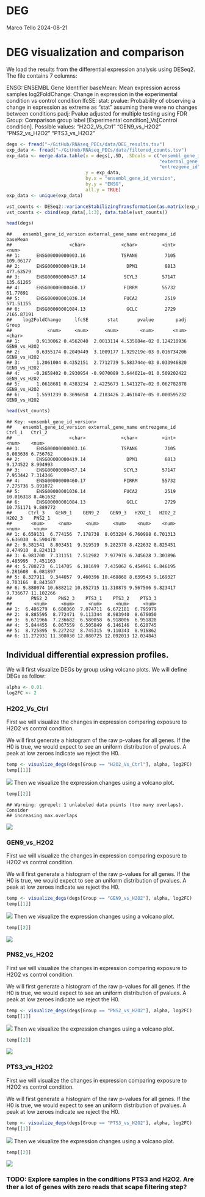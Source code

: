 DEG
================
Marco Tello
2024-08-21

# DEG visualization and comparison

We load the results from the differential expression analysis using
DESeq2. The file contains 7 columns:

ENSG: ENSEMBL Gene Identifier baseMean: Mean expression across samples
log2FoldChange: Change in expression in the experimental condition vs
control condition lfcSE: stat: pvalue: Probability of observing a change
in expression as extreme as “stat” assuming there were no changes
between conditions padj: Pvalue adjusted for multiple testing using FDR
Group: Comparison group label \[Experimental condition\]\_Vs\[Control
condition\]. Possible values: “H2O2_Vs_Ctrl” “GEN9_vs_H2O2”
“PNS2_vs_H2O2” “PTS3_vs_H2O2”

``` r
degs <- fread("~/GitHub/RNAseq_PECs/data/DEG_results.tsv")
exp_data <- fread("~/GitHub/RNAseq_PECs/data/filtered_counts.tsv")
exp_data <- merge.data.table(x = degs[,.SD, .SDcols = c("ensembl_gene_id_version", 
                                                        "external_gene_name",
                                                        "entrezgene_id")], 
                             y = exp_data, 
                             by.x = "ensembl_gene_id_version", 
                             by.y = "ENSG", 
                             all.y = TRUE)
exp_data <- unique(exp_data)

vst_counts <- DESeq2::varianceStabilizingTransformation(as.matrix(exp_data[, 4:ncol(exp_data)]))
vst_counts <- cbind(exp_data[,1:3], data.table(vst_counts))

head(degs)
```

    ##    ensembl_gene_id_version external_gene_name entrezgene_id   baseMean
    ##                     <char>             <char>         <int>      <num>
    ## 1:      ENSG00000000003.16             TSPAN6          7105  109.06177
    ## 2:      ENSG00000000419.14               DPM1          8813  477.63579
    ## 3:      ENSG00000000457.14              SCYL3         57147  135.61265
    ## 4:      ENSG00000000460.17              FIRRM         55732   61.77891
    ## 5:      ENSG00000001036.14              FUCA2          2519  571.51155
    ## 6:      ENSG00000001084.13               GCLC          2729 2165.87191
    ##    log2FoldChange     lfcSE       stat       pvalue        padj        Group
    ##             <num>     <num>      <num>        <num>       <num>       <char>
    ## 1:      0.9130062 0.4562040  2.0013114 4.535884e-02 0.124210936 GEN9_vs_H2O2
    ## 2:      0.6355174 0.2049449  3.1009177 1.929219e-03 0.016734206 GEN9_vs_H2O2
    ## 3:      1.2061004 0.4352151  2.7712739 5.583744e-03 0.033946820 GEN9_vs_H2O2
    ## 4:     -0.2658402 0.2930954 -0.9070089 3.644021e-01 0.509202422 GEN9_vs_H2O2
    ## 5:      1.0618681 0.4383234  2.4225673 1.541127e-02 0.062782878 GEN9_vs_H2O2
    ## 6:      1.5591239 0.3696058  4.2183426 2.461047e-05 0.000595232 GEN9_vs_H2O2

``` r
head(vst_counts)
```

    ## Key: <ensembl_gene_id_version>
    ##    ensembl_gene_id_version external_gene_name entrezgene_id    Ctrl_1   Ctrl_2
    ##                     <char>             <char>         <int>     <num>    <num>
    ## 1:      ENSG00000000003.16             TSPAN6          7105  8.083636 6.756762
    ## 2:      ENSG00000000419.14               DPM1          8813  9.174522 8.994993
    ## 3:      ENSG00000000457.14              SCYL3         57147  7.953442 7.314346
    ## 4:      ENSG00000000460.17              FIRRM         55732  7.275736 5.891072
    ## 5:      ENSG00000001036.14              FUCA2          2519 10.016318 8.461632
    ## 6:      ENSG00000001084.13               GCLC          2729 10.751171 9.889772
    ##      Ctrl_3    GEN9_1    GEN9_2    GEN9_3   H2O2_1   H2O2_2   H2O2_3    PNS2_1
    ##       <num>     <num>     <num>     <num>    <num>    <num>    <num>     <num>
    ## 1: 6.659131  6.774156  7.178738  8.053284 6.760988 6.701313 6.636030  6.590478
    ## 2: 9.381541  8.803451  9.319519  9.282378 8.422632 8.825451 8.474910  8.824313
    ## 3: 6.983700  7.331151  7.512982  7.977976 6.745628 7.303896 6.485995  7.451163
    ## 4: 5.780273  6.114705  6.101699  7.435062 6.454961 6.846195 6.281608  6.081897
    ## 5: 8.327911  9.344057  9.460396 10.468868 8.639543 9.169327 8.703166  8.843587
    ## 6: 9.880074 10.688212 10.852715 11.310879 9.567506 9.823417 9.736677 11.102266
    ##       PNS2_2    PNS2_3    PTS3_1    PTS3_2    PTS3_3
    ##        <num>     <num>     <num>     <num>     <num>
    ## 1:  6.486279  6.680360  7.074711  6.672181  6.795979
    ## 2:  8.885595  8.772471  9.113344  8.983940  8.676050
    ## 3:  6.671966  7.236682  6.580058  6.918006  6.951828
    ## 4:  5.844455  6.067559  6.505849  6.146146  6.620745
    ## 5:  8.725895  9.227242  8.745315  9.110343  8.916862
    ## 6: 11.272931 11.308030 12.080725 12.092013 12.034843

## Individual differential expression profiles.

We will first visualize DEGs by group using volcano plots. We will
define DEGs as follow:

``` r
alpha <- 0.01
log2FC <- 2
```

### H2O2_Vs_Ctrl

First we will visualize the changes in expression comparing exposure to
H2O2 vs control condition.

We will first generate a histogram of the raw p-values for all genes. If
the H0 is true, we would expect to see an uniform distribution of
pvalues. A peak at low zeroes indicate we reject the H0.

``` r
temp <- visualize_degs(degs[Group == "H2O2_Vs_Ctrl"], alpha, log2FC)
temp[[1]]
```

![](DEG_exploration_files/figure-gfm/unnamed-chunk-3-1.png)<!-- --> Then
we visualize the expression changes using a volcano plot.

``` r
temp[[2]]
```

    ## Warning: ggrepel: 1 unlabeled data points (too many overlaps). Consider
    ## increasing max.overlaps

![](DEG_exploration_files/figure-gfm/unnamed-chunk-4-1.png)<!-- -->

### GEN9_vs_H2O2

First we will visualize the changes in expression comparing exposure to
H2O2 vs control condition.

We will first generate a histogram of the raw p-values for all genes. If
the H0 is true, we would expect to see an uniform distribution of
pvalues. A peak at low zeroes indicate we reject the H0.

``` r
temp <- visualize_degs(degs[Group == "GEN9_vs_H2O2"], alpha, log2FC)
temp[[1]]
```

![](DEG_exploration_files/figure-gfm/unnamed-chunk-5-1.png)<!-- --> Then
we visualize the expression changes using a volcano plot.

``` r
temp[[2]]
```

![](DEG_exploration_files/figure-gfm/unnamed-chunk-6-1.png)<!-- -->

### PNS2_vs_H2O2

First we will visualize the changes in expression comparing exposure to
H2O2 vs control condition.

We will first generate a histogram of the raw p-values for all genes. If
the H0 is true, we would expect to see an uniform distribution of
pvalues. A peak at low zeroes indicate we reject the H0.

``` r
temp <- visualize_degs(degs[Group == "PNS2_vs_H2O2"], alpha, log2FC)
temp[[1]]
```

![](DEG_exploration_files/figure-gfm/unnamed-chunk-7-1.png)<!-- --> Then
we visualize the expression changes using a volcano plot.

``` r
temp[[2]]
```

![](DEG_exploration_files/figure-gfm/unnamed-chunk-8-1.png)<!-- -->

### PTS3_vs_H2O2

First we will visualize the changes in expression comparing exposure to
H2O2 vs control condition.

We will first generate a histogram of the raw p-values for all genes. If
the H0 is true, we would expect to see an uniform distribution of
pvalues. A peak at low zeroes indicate we reject the H0.

``` r
temp <- visualize_degs(degs[Group == "PTS3_vs_H2O2"], alpha, log2FC)
temp[[1]]
```

![](DEG_exploration_files/figure-gfm/unnamed-chunk-9-1.png)<!-- --> Then
we visualize the expression changes using a volcano plot.

``` r
temp[[2]]
```

![](DEG_exploration_files/figure-gfm/unnamed-chunk-10-1.png)<!-- -->

### TODO: Explore samples in the conditions PTS3 and H2O2. Are ther a lot of genes with zero reads that scape filtering step?
